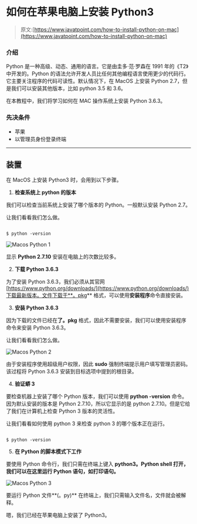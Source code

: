 # 如何在苹果电脑上安装 Python3

> 原文:[https://www.javatpoint.com/how-to-install-python-on-mac](https://www.javatpoint.com/how-to-install-python-on-mac)

### 介绍

Python 是一种高级、动态、通用的语言。它是由圭多·范·罗森在 1991 年的《T2》中开发的。Python 的语法允许开发人员比任何其他编程语言使用更少的代码行。它主要关注程序的代码可读性。默认情况下，在 MacOS 上安装 Python 2.7，但是我们可以安装其他版本，比如 python 3.5 和 3.6。

在本教程中，我们将学习如何在 MAC 操作系统上安装 Python 3.6.3。

### 先决条件

*   苹果
*   以管理员身份登录终端

* * *

## 装置

在 MacOS 上安装 Python3 时，会用到以下步骤。

1) **检查系统上 python 的版本**

我们可以检查当前系统上安装了哪个版本的 Python。一般默认安装 Python 2.7。

让我们看看我们怎么做。

```

$ python -version  

```

![Macos Python 1](../Images/608dec2347daf960a9721f7501a4fd34.png)

显示 **Python 2.7.10** 安装在电脑上的次数比较多。

2) **下载 Python 3.6.3**

为了安装 Python 3.6.3，我们必须从其官网[https://www.python.org/downloads/](https://www.python.org/downloads/)下载最新版本。文件下载于**。pkg** 格式，可以使用**安装程序**命令直接安装。

3) **安装 Python 3.6.3**

因为下载的文件已经在**了。pkg** 格式，因此不需要安装，我们可以使用安装程序命令来安装 Python 3.6.3。

让我们看看我们怎么做。

![Macos Python 2](../Images/574c3ddaeebc25919bfbcd2a311e3880.png)

由于安装程序使用超级用户权限，因此 **sudo** 强制终端提示用户填写管理员密码。该过程将 Python 3.6.3 安装到目标选项中提到的根目录。

4) **验证蟒 3**

要检查机器上安装了哪个 Python 版本，我们可以使用 **python -version** 命令。因为默认安装的版本是 Python 2.7.10，所以它显示的是 python 2.7.10。但是它给了我们在计算机上检查 Python 3 版本的灵活性。

让我们看看如何使用 python 3 来检查 python 3 的哪个版本正在运行。

```

$ python -version 

```

5) **在 Python 的脚本模式下工作**

要使用 Python 命令行，我们只需在终端上键入 **python3。Python shell 打开，我们可以在这里运行 Python 语句，如打印语句。**

![Macos Python 3](../Images/ba6df96609e578e1ff48fdc96ff6ed87.png)

要运行 Python 文件**(。py)** 在终端上，我们只需输入文件名，文件就会被解释。

嗯，我们已经在苹果电脑上安装了 Python3。